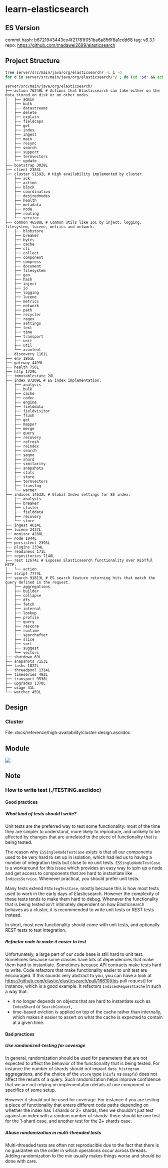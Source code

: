 # learn-elasticsearch

## ES Version

commit hash: b6721943443ce4f21781f051ba6a856f8a1cdd68
tag: v8.3.1
repo: https://github.com/madawei2699/elasticsearch

## Project Structure

```bash
tree server/src/main/java/org/elasticsearch/ -L 1 -d
for d in server/src/main/java/org/elasticsearch/*/ ; do (cd "$d" && echo "$d" && cloc --vcs git --md); done
```

```text
server/src/main/java/org/elasticsearch/
├── action 76240L # Actions that Elasticsearch can take either on the data stored on disk or on other nodes.
│   ├── admin
│   ├── bulk
│   ├── datastreams
│   ├── delete
│   ├── explain
│   ├── fieldcaps
│   ├── get
│   ├── index
│   ├── ingest
│   ├── main
│   ├── resync
│   ├── search
│   ├── support
│   ├── termvectors
│   └── update
├── bootstrap 3028L
├── client 2383L
├── cluster 51592L # High availability implemented by cluster.
│   ├── ack
│   ├── action
│   ├── block
│   ├── coordination
│   ├── desirednodes
│   ├── health
│   ├── metadata
│   ├── node
│   ├── routing
│   └── service
├── common 46580L # Common utils like IoC by inject, logging, filesystem, lucene, metrics and network.
│   ├── blobstore
│   ├── breaker
│   ├── bytes
│   ├── cache
│   ├── cli
│   ├── collect
│   ├── component
│   ├── compress
│   ├── document
│   ├── filesystem
│   ├── geo
│   ├── hash
│   ├── inject
│   ├── io
│   ├── logging
│   ├── lucene
│   ├── metrics
│   ├── network
│   ├── path
│   ├── recycler
│   ├── regex
│   ├── settings
│   ├── text
│   ├── time
│   ├── transport
│   ├── unit
│   ├── util
│   └── xcontent
├── discovery 1161L
├── env 1861L
├── gateway 4499L
├── health 756L
├── http 1729L
├── immutablestate 28L
├── index 87209L # ES index implementation.
│   ├── analysis
│   ├── bulk
│   ├── cache
│   ├── codec
│   ├── engine
│   ├── fielddata
│   ├── fieldvisitor
│   ├── flush
│   ├── get
│   ├── mapper
│   ├── merge
│   ├── query
│   ├── recovery
│   ├── refresh
│   ├── reindex
│   ├── search
│   ├── seqno
│   ├── shard
│   ├── similarity
│   ├── snapshots
│   ├── stats
│   ├── store
│   ├── termvectors
│   ├── translog
│   └── warmer
├── indices 14632L # Global Index settings for ES index.
│   ├── analysis
│   ├── breaker
│   ├── cluster
│   ├── fielddata
│   ├── recovery
│   └── store
├── ingest 4614L
├── lucene 2437L
├── monitor 4288L
├── node 1944L
├── persistent 2393L
├── plugins 2334L
├── readiness 171L
├── repositories 7148L
├── rest 12674L # Exposes Elasticsearch functionality over RESTful HTTP.
│   └── action
├── script 7774L
├── search 91813L # ES search feature returning hits that match the query defined in the request.
│   ├── aggregations
│   ├── builder
│   ├── collapse
│   ├── dfs
│   ├── fetch
│   ├── internal
│   ├── lookup
│   ├── profile
│   ├── query
│   ├── rescore
│   ├── runtime
│   ├── searchafter
│   ├── slice
│   ├── sort
│   ├── suggest
│   └── vectors
├── shutdown 69L
├── snapshots 7153L
├── tasks 1822L
├── threadpool 1314L
├── timeseries 492L
├── transport 9538L
├── upgrades 1370L
├── usage 41L
└── watcher 459L
```

## Design

### Cluster

File: docs/reference/high-availability/cluster-design.asciidoc

## Module

![](https://img.bmpi.dev/7f8d8e56-a68e-5a52-bce7-5caddb48ed49.png)

## Note

### How to write test (./TESTING.asciidoc)

#### Good practices

##### What kind of tests should I write?

Unit tests are the preferred way to test some functionality: most of the time
they are simpler to understand, more likely to reproduce, and unlikely to be
affected by changes that are unrelated to the piece of functionality that is
being tested.

The reason why `ESSingleNodeTestCase` exists is that all our components used to
be very hard to set up in isolation, which had led us to having a number of
integration tests but close to no unit tests. `ESSingleNodeTestCase` is a
workaround for this issue which provides an easy way to spin up a node and get
access to components that are hard to instantiate like `IndicesService`.
Whenever practical, you should prefer unit tests.

Many tests extend `ESIntegTestCase`, mostly because this is how most tests used
to work in the early days of Elasticsearch. However the complexity of these
tests tends to make them hard to debug. Whenever the functionality that is
being tested isn't intimately dependent on how Elasticsearch behaves as a
cluster, it is recommended to write unit tests or REST tests instead.

In short, most new functionality should come with unit tests, and optionally
REST tests to test integration.

##### Refactor code to make it easier to test

Unfortunately, a large part of our code base is still hard to unit test.
Sometimes because some classes have lots of dependencies that make them hard to
instantiate. Sometimes because API contracts make tests hard to write. Code
refactors that make functionality easier to unit test are encouraged. If this
sounds very abstract to you, you can have a look at
https://github.com/elastic/elasticsearch/pull/16610[this pull request] for
instance, which is a good example. It refactors `IndicesRequestCache` in such
a way that:
 - it no longer depends on objects that are hard to instantiate such as
   `IndexShard` or `SearchContext`,
 - time-based eviction is applied on top of the cache rather than internally,
   which makes it easier to assert on what the cache is expected to contain at
   a given time.

#### Bad practices

##### Use randomized-testing for coverage

In general, randomization should be used for parameters that are not expected
to affect the behavior of the functionality that is being tested. For instance
the number of shards should not impact `date_histogram` aggregations, and the
choice of the `store` type (`niofs` vs `mmapfs`) does not affect the results of
a query. Such randomization helps improve confidence that we are not relying on
implementation details of one component or specifics of some setup.

However it should not be used for coverage. For instance if you are testing a
piece of functionality that enters different code paths depending on whether
the index has 1 shards or 2+ shards, then we shouldn't just test against an
index with a random number of shards: there should be one test for the 1-shard
case, and another test for the 2+ shards case.

##### Abuse randomization in multi-threaded tests

Multi-threaded tests are often not reproducible due to the fact that there is
no guarantee on the order in which operations occur across threads. Adding
randomization to the mix usually makes things worse and should be done with
care.
